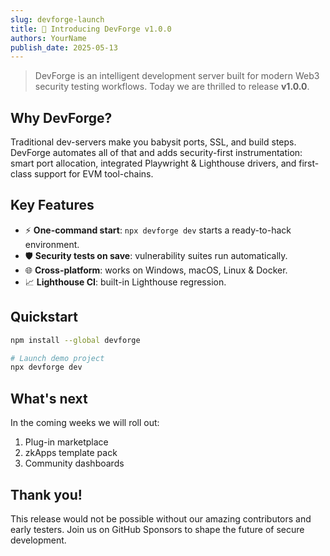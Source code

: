 ```yaml
---
slug: devforge-launch
title: 🚀 Introducing DevForge v1.0.0
authors: YourName
publish_date: 2025-05-13
---
```


> DevForge is an intelligent development server built for modern Web3 security testing workflows. Today we are thrilled to release **v1.0.0**.

## Why DevForge?

Traditional dev-servers make you babysit ports, SSL, and build steps. DevForge automates all of that and adds security-first instrumentation: smart port allocation, integrated Playwright & Lighthouse drivers, and first-class support for EVM tool-chains.

## Key Features

- ⚡ **One-command start**: `npx devforge dev` starts a ready-to-hack environment.
- 🛡️ **Security tests on save**: vulnerability suites run automatically.
- 🌐 **Cross-platform**: works on Windows, macOS, Linux & Docker.
- 📈 **Lighthouse CI**: built-in Lighthouse regression.

## Quickstart

```bash
npm install --global devforge

# Launch demo project
npx devforge dev
```

## What's next

In the coming weeks we will roll out:

1. Plug-in marketplace
2. zkApps template pack
3. Community dashboards

## Thank you!

This release would not be possible without our amazing contributors and early testers. Join us on GitHub Sponsors to shape the future of secure development.
